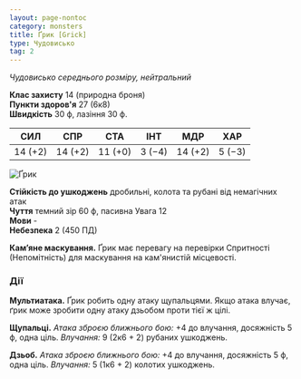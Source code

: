 ```yaml
---
layout: page-nontoc
category: monsters
title: Ґрик [Grick]
type: Чудовисько
tag: 2
---
```


_Чудовисько середнього розміру, нейтральний_

**Клас захисту** 14 (природна броня)    
**Пункти здоров'я** 27 (6к8)    
**Швидкість** 30 ф, лазіння 30 ф.

| СИЛ     | СПР     | СТА     | ІНТ    | МДР     | ХАР    |
| ------- | ------- | ------- | ------ | ------- | ------ |
| 14 (+2) | 14 (+2) | 11 (+0) | 3 (−4) | 14 (+2) | 5 (−3) |

![Ґрик](https://www.dndbeyond.com/avatars/thumbnails/30784/267/1000/1000/638062035101336042.png)

**Стійкість до ушкоджень** дробильні, колота та рубані від немагічних атак    
**Чуття** темний зір 60 ф, пасивна Увага 12     
**Мови** -    
**Небезпека** 2 (450 ПД)

**Кам’яне маскування.** Ґрик має перевагу на перевірки Спритності (Непомітність) для маскування на кам'янистій місцевості.

### Дії
**Мультиатака.** Ґрик робить одну атаку щупальцями. Якщо атака влучає, ґрик може зробити одну атаку дзьобом проти тієї ж цілі.    

**Щупальці.** _Атака зброєю ближнього бою:_ +4 до влучання, досяжність 5 ф, одна ціль. _Влучання:_ 9 (2к6 + 2) рубаних ушкоджень.    

**Дзьоб.** _Атака зброєю ближнього бою:_ +4 до влучання, досяжність 5 ф, одна ціль. _Влучання:_ 5 (1к6 + 2) колотих ушкоджень.

